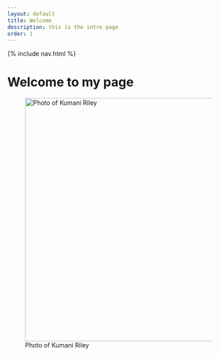 ```yaml
---
layout: default
title: Welcome
description: this is the intro page
order: 1
---
```



{% include nav.html %}
# Welcome to my page

<figure>
    <img src="https://jamaicabeacon.com/wp-content/uploads/2018/09/Kumani-Riley-1.jpg" alt="Photo of Kumani Riley" width="500" height="550"><br>
        <figcaption>
          Photo of Kumani Riley
        </figcaption>
</figure>



